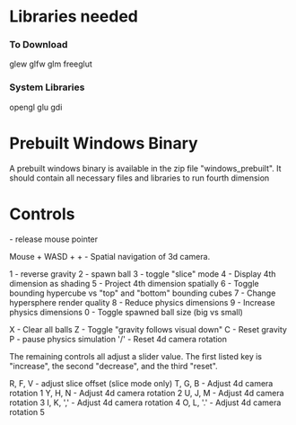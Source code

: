 # Libraries needed

### To Download
glew
glfw
glm
freeglut

### System Libraries
opengl
glu
gdi

# Prebuilt Windows Binary

A prebuilt windows binary is available in the zip file "windows_prebuilt". It should contain all necessary files and libraries to run fourth dimension

# Controls

<LeftCtrl> - release mouse pointer

Mouse + WASD + <LeftShift> + <Space> - Spatial navigation of 3d camera.

1 - reverse gravity
2 - spawn ball
3 - toggle "slice" mode
4 - Display 4th dimension as shading
5 - Project 4th dimension spatially
6 - Toggle bounding hypercube vs "top" and "bottom" bounding cubes
7 - Change hypersphere render quality
8 - Reduce physics dimensions
9 - Increase physics dimensions
0 - Toggle spawned ball size (big vs small)

X - Clear all balls
Z - Toggle "gravity follows visual down"
C - Reset gravity
P - pause physics simulation
'/' - Reset 4d camera rotation

The remaining controls all adjust a slider value. The first listed key is "increase", the second "decrease", and the third "reset".

R, F, V - adjust slice offset (slice mode only)
T, G, B - Adjust 4d camera rotation 1
Y, H, N - Adjust 4d camera rotation 2
U, J, M - Adjust 4d camera rotation 3
I, K, ',' - Adjust 4d camera rotation 4
O, L, '.' - Adjust 4d camera rotation 5
    